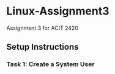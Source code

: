 # Linux-Assignment3
Assignment 3 for ACIT 2420 

## Setup Instructions
### Task 1: Create a System User